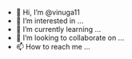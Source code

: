 - 👋 Hi, I’m @vinuga11
- 👀 I’m interested in ...
- 🌱 I’m currently learning ...
- 💞️ I’m looking to collaborate on ...
- 📫 How to reach me ...

<!---
vinuga11/vinuga11 is a ✨ special ✨ repository because its `README.md` (this file) appears on your GitHub profile.
You can click the Preview link to take a look at your changes.

--->
